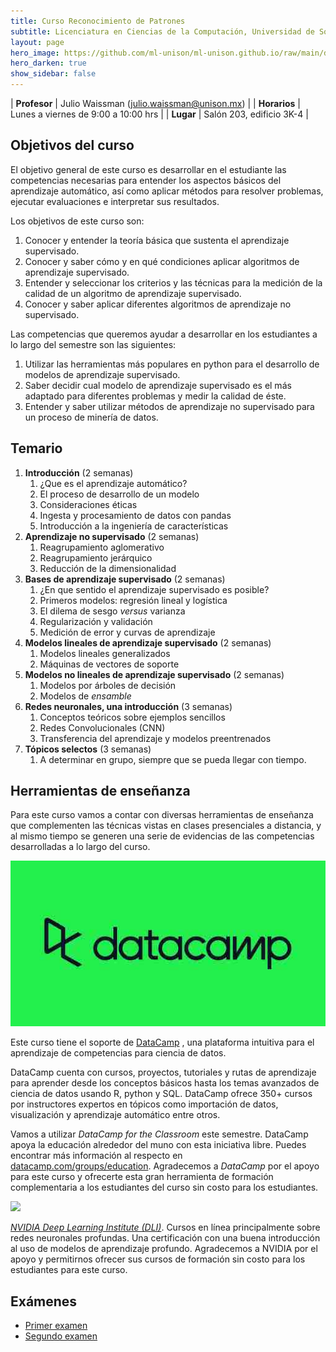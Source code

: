 ```yaml
---
title: Curso Reconocimiento de Patrones
subtitle: Licenciatura en Ciencias de la Computación, Universidad de Sonora
layout: page
hero_image: https://github.com/ml-unison/ml-unison.github.io/raw/main/docs/img/alt-banner.jpg
hero_darken: true
show_sidebar: false
---
```



| **Profesor**    | Julio Waissman (julio.waissman@unison.mx)  |
| **Horarios**    | Lunes a viernes de 9:00 a 10:00 hrs        |
| **Lugar**       | Salón 203, edificio 3K-4                   |

## Objetivos del curso

El objetivo general de este curso es desarrollar en el estudiante las competencias necesarias para entender los aspectos básicos del aprendizaje automático, así como aplicar métodos para resolver problemas, ejecutar evaluaciones e interpretar sus resultados.

Los objetivos de este curso son:

1. Conocer y entender la teoría básica que sustenta el aprendizaje supervisado.
2. Conocer y saber cómo y en qué condiciones aplicar algoritmos de aprendizaje supervisado.
3. Entender y seleccionar los criterios y las técnicas para la medición de la calidad de un algoritmo de aprendizaje supervisado.
4. Conocer y saber aplicar diferentes algoritmos de aprendizaje no supervisado.


Las competencias que queremos ayudar a desarrollar en los estudiantes a lo largo del semestre son las siguientes:

1. Utilizar las herramientas más populares en python para el desarrollo de modelos de aprendizaje supervisado.
2. Saber decidir cual modelo de aprendizaje supervisado es el más adaptado para diferentes problemas y medir la calidad de éste.
3. Entender y saber utilizar métodos de aprendizaje no supervisado para un proceso de minería de datos.

## Temario

1. **Introducción** (2 semanas)
   1. ¿Que es el aprendizaje automático?
   2. El proceso de desarrollo de un modelo
   3. Consideraciones éticas
   4. Ingesta y procesamiento de datos con pandas
   5. Introducción a la ingeniería de características
2. **Aprendizaje no supervisado** (2 semanas)
   1. Reagrupamiento aglomerativo
   2. Reagrupamiento jerárquico
   3. Reducción de la dimensionalidad
3. **Bases de aprendizaje supervisado** (2 semanas)
   1. ¿En que sentido el aprendizaje supervisado es posible?
   2. Primeros modelos: regresión lineal y logística
   3. El dilema de sesgo *versus* varianza
   4. Regularización y validación 
   5. Medición de error y curvas de aprendizaje
4. **Modelos lineales de aprendizaje supervisado** (2 semanas)
   1. Modelos lineales generalizados
   2. Máquinas de vectores de soporte
5. **Modelos no lineales de aprendizaje supervisado** (2 semanas)
   1. Modelos por árboles de decisión
   2. Modelos de *ensamble*
6. **Redes neuronales, una introducción** (3 semanas)
   1. Conceptos teóricos sobre ejemplos sencillos
   2. Redes Convolucionales (CNN)
   3. Transferencia del aprendizaje y modelos preentrenados
7. **Tópicos selectos** (3 semanas)
   1. A determinar en grupo, siempre que se pueda llegar con tiempo.


## Herramientas de enseñanza

Para este curso vamos a contar con diversas herramientas de enseñanza
que complementen las técnicas vistas en clases presenciales a distancia, y al mismo tiempo se generen una serie de evidencias de las competencias desarrolladas a lo largo del curso.


![](https://github.com/ml-unison/ml-unison.github.io/raw/main/docs/img/datacamp.jpg)


Este curso tiene el soporte de [DataCamp](https://www.datacamp.com/) , una plataforma intuitiva para el aprendizaje de competencias para ciencia de datos.

DataCamp cuenta con cursos, proyectos, tutoriales y rutas de aprendizaje para aprender desde los conceptos básicos hasta los temas avanzados de ciencia de datos usando R, python y SQL. DataCamp ofrece 350+ cursos por instructores expertos en tópicos como importación de datos, visualización y aprendizaje automático entre otros.

Vamos a utilizar *DataCamp for the Classroom* este semestre. DataCamp apoya la educación alrededor del muno con esta iniciativa libre. Puedes encontrar más información al respecto en [datacamp.com/groups/education](datacamp.com/groups/education). Agradecemos a *DataCamp* por el apoyo para este curso y ofrecerte esta gran herramienta de formación complementaria a los estudiantes del curso sin costo para los estudiantes.


![](https://www.nvidia.com/content/dam/en-zz/Solutions/about-nvidia/logo-and-brand/01-nvidia-logo-vert-500x200-2c50-p.png)

[*NVIDIA Deep Learning Institute (DLI)*](https://www.nvidia.com/en-us/training/). Cursos en línea principalmente sobre redes neuronales profundas. Una certificación con una buena introducción al uso de modelos de aprendizaje profundo. Agradecemos a NVIDIA por el apoyo y permitirnos ofrecer sus cursos de formación sin costo para los estudiantes para este curso.


## Exámenes

- [Primer examen](https://github.com/ml-unison/ml-unison.github.io/raw/main/docs/examenes/e1-2024-2.pdf)
- [Segundo examen](https://github.com/ml-unison/ml-unison.github.io/raw/main/docs/examenes/e2-2024-2.pdf)